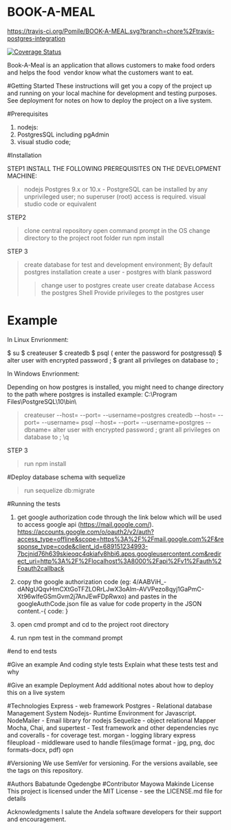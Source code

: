 # BOOK-A-MEAL
https://travis-ci.org/Pomile/BOOK-A-MEAL.svg?branch=chore%2Ftravis-postgres-integration

[![Coverage Status](https://coveralls.io/repos/github/Pomile/BOOK-A-MEAL/badge.svg?branch=chore%2Ftravis-postgres-integration)](https://coveralls.io/github/Pomile/BOOK-A-MEAL?branch=chore%2Ftravis-postgres-integration)

Book-A-Meal is an application that allows customers to make food orders and helps the food  vendor know what the customers want to eat.

#Getting Started
These instructions will get you a copy of the project up and running on your local machine for development and testing purposes. See deployment for notes on how to deploy the project on a live system.

#Prerequisites
1. nodejs: 
2. PostgresSQL including pgAdmin 
3. visual studio code;
   
#Installation

STEP1
INSTALL THE FOLLOWING PREREQUISITES ON THE DEVELOPMENT MACHINE:
>nodejs
>Postgres 9.x or 10.x - PostgreSQL can be installed by any unprivileged user; no superuser (root) access is required.
>visual studio code or equivalent

STEP2

> clone central repository
> open command prompt in the OS
> change directory to the project root folder
> run npm install

STEP 3
> create database for test and development environment;
   By default postgres installation  create a user - postgres with blank password
  >> change user to postgres
  >> create user
  >> create database
  >> Access the postgres Shell
  >> Provide privileges to the postgres user
     
# Example

In Linux Envrionment:

$ su <user>
$ createuser <testuser>
$ createdb <testdb>
$ psql ( enter the password for postgressql)
$ alter user <testuser> with encrypted password <pass>;
$ grant all privileges on database <testdb> to <testuser>;

In Windows Envrionment:

Depending on how postgres is installed, you might need to change directory to the path where postgres is installed
example: C:\Program Files\PostgreSQL\10\bin\

> createuser --host=<localhost> --port=<port>  --username=postgres <username>
> createdb --host=<localhost> --port=<port> --username=<postgres> <dbname>
> psql --host=<localhost> --port=<port>  --username=postgres <username> --dbname=<dbname>
> alter user <root> with encrypted password <pass>;
> grant all privileges on database <testdb> to <testuser>;
>\q

STEP 3

> run npm install

#Deploy database schema with sequelize

>run sequelize db:migrate


#Running the tests
1. get google authorization code through the link below which will be used to access google api (https://mail.google.com/).
https://accounts.google.com/o/oauth2/v2/auth?access_type=offline&scope=https%3A%2F%2Fmail.google.com%2F&response_type=code&client_id=689151234993-7bcjnid76h639skieoqc4qkiafv8hbi6.apps.googleusercontent.com&redirect_uri=http%3A%2F%2Flocalhost%3A8000%2Fapi%2Fv1%2Fauth%2Foauth2callback

2. copy the google authorization code (eg: 4/AABViH_-dANgUQqvHmCXtGoTFZLORrLJwX3oAlm-AVVPezo8qyj1GaPmC-Xt96wIfeGSmGvm2j7AnJEwFDpRwxo) and pastes in the googleAuthCode.json file as value for code property in the JSON content.-{ code: <authcode>}

3. open cmd prompt and cd to the project root directory
4. run npm test in the command prompt

#end to end tests


#Give an example
And coding style tests
Explain what these tests test and why

#Give an example
Deployment
Add additional notes about how to deploy this on a live system

#Technologies
Express - web framework
Postgres - Relational database Management System
Nodejs- Runtime Environment for Javascript.
NodeMailer - Email library for nodejs
Sequelize - object relational Mapper
Mocha, Chai, and supertest - Test framework and other dependencies
nyc and coveralls - for coverage test.
morgan - logging library
express fileupload - middleware used to handle files(image format - jpg, png, doc formats-docx, pdf)
opn


#Versioning
We use SemVer for versioning. For the versions available, see the tags on this repository.

#Authors
Babatunde Ogedengbe
#Contributor
Mayowa Makinde
License
This project is licensed under the MIT License - see the LICENSE.md file for details

Acknowledgments
I salute the Andela software developers for their support and encouragement.
